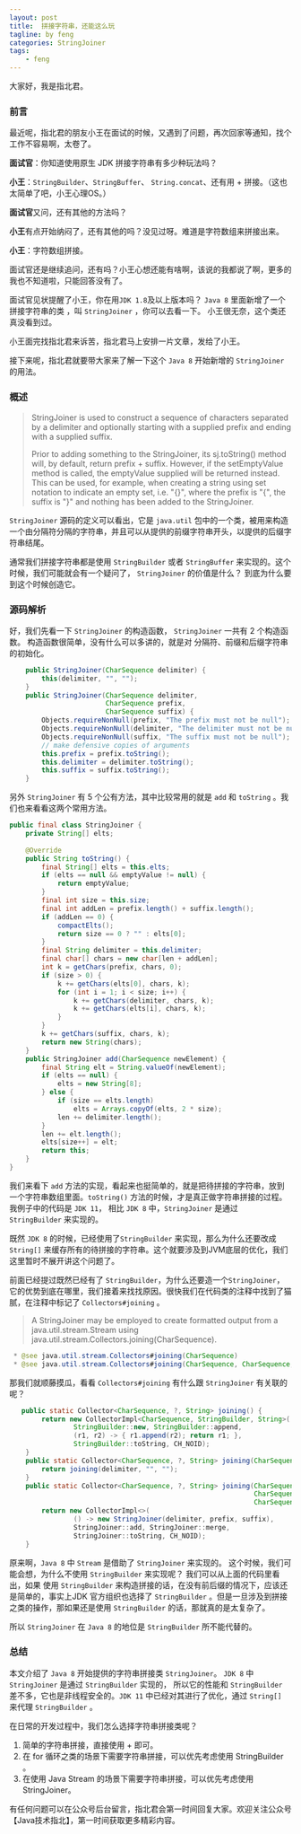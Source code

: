 ```yaml
---
layout: post
title:  拼接字符串，还能这么玩
tagline: by feng
categories: StringJoiner
tags: 
    - feng
---
```


大家好，我是指北君。

### 前言

最近呢，指北君的朋友小王在面试的时候，又遇到了问题，再次回家等通知，找个工作不容易啊，太卷了。

**面试官**：你知道使用原生 JDK 拼接字符串有多少种玩法吗？

**小王**：`StringBuilder`、`StringBuffer`、 `String.concat`、还有用 + 拼接。（这也太简单了吧，小王心理OS。）

**面试官**又问，还有其他的方法吗？

**小王**有点开始纳闷了，还有其他的吗？没见过呀。难道是字符数组来拼接出来。 

**小王**：字符数组拼接。

面试官还是继续追问，还有吗？小王心想还能有啥啊，该说的我都说了啊，更多的我也不知道啦，只能回答没有了。

面试官见状提醒了小王，你在用`JDK 1.8`及以上版本吗？ `Java 8` 里面新增了一个拼接字符串的类 ，叫 `StringJoiner` ，你可以去看一下。 小王很无奈，这个类还真没看到过。

<!--more-->

小王面完找指北君来诉苦，指北君马上安排一片文章，发给了小王。

接下来呢，指北君就要带大家来了解一下这个 `Java 8` 开始新增的 `StringJoiner` 的用法。

### 概述

> StringJoiner is used to construct a sequence of characters separated by a delimiter and optionally starting with a supplied prefix and ending with a supplied suffix.
> 
> Prior to adding something to the StringJoiner, its sj.toString() method will, by default, return prefix + suffix. However, if the setEmptyValue method is called, the emptyValue supplied will be returned instead. This can be used, for example, when creating a string using set notation to indicate an empty set, i.e. "{}", where the prefix is "{", the suffix is "}" and nothing has been added to the StringJoiner.

`StringJoiner` 源码的定义可以看出，它是 `java.util` 包中的一个类，被用来构造一个由分隔符分隔的字符串，并且可以从提供的前缀字符串开头，以提供的后缀字符串结尾。

通常我们拼接字符串都是使用 `StringBuilder` 或者 `StringBuffer` 来实现的。这个时候，我们可能就会有一个疑问了， `StringJoiner` 的价值是什么？ 到底为什么要到这个时候创造它。

### 源码解析

好，我们先看一下 `StringJoiner` 的构造函数， `StringJoiner` 一共有 2 个构造函数。 构造函数很简单，没有什么可以多讲的，就是对 分隔符、前缀和后缀字符串的初始化。

```java
    public StringJoiner(CharSequence delimiter) {
        this(delimiter, "", "");
    }
    public StringJoiner(CharSequence delimiter,
                        CharSequence prefix,
                        CharSequence suffix) {
        Objects.requireNonNull(prefix, "The prefix must not be null");
        Objects.requireNonNull(delimiter, "The delimiter must not be null");
        Objects.requireNonNull(suffix, "The suffix must not be null");
        // make defensive copies of arguments
        this.prefix = prefix.toString();
        this.delimiter = delimiter.toString();
        this.suffix = suffix.toString();
    }
```

另外 `StringJoiner` 有 5 个公有方法，其中比较常用的就是 `add` 和 `toString` 。我们也来看看这两个常用方法。

```java
public final class StringJoiner {
    private String[] elts;
    
    @Override
    public String toString() {
        final String[] elts = this.elts;
        if (elts == null && emptyValue != null) {
            return emptyValue;
        }
        final int size = this.size;
        final int addLen = prefix.length() + suffix.length();
        if (addLen == 0) {
            compactElts();
            return size == 0 ? "" : elts[0];
        }
        final String delimiter = this.delimiter;
        final char[] chars = new char[len + addLen];
        int k = getChars(prefix, chars, 0);
        if (size > 0) {
            k += getChars(elts[0], chars, k);
            for (int i = 1; i < size; i++) {
                k += getChars(delimiter, chars, k);
                k += getChars(elts[i], chars, k);
            }
        }
        k += getChars(suffix, chars, k);
        return new String(chars);
    }
    public StringJoiner add(CharSequence newElement) {
        final String elt = String.valueOf(newElement);
        if (elts == null) {
            elts = new String[8];
        } else {
            if (size == elts.length)
                elts = Arrays.copyOf(elts, 2 * size);
            len += delimiter.length();
        }
        len += elt.length();
        elts[size++] = elt;
        return this;
    }
}
```

我们来看下 `add` 方法的实现，看起来也挺简单的，就是把待拼接的字符串，放到一个字符串数组里面。`toString()` 方法的时候，才是真正做字符串拼接的过程。我例子中的代码是 `JDK 11`， 相比 `JDK 8` 中，`StringJoiner` 是通过 `StringBuilder` 来实现的。

既然 `JDK 8` 的时候，已经使用了`StringBuilder` 来实现，那么为什么还要改成 `String[]`  来缓存所有的待拼接的字符串。这个就要涉及到JVM底层的优化，我们这里暂时不展开讲这个问题了。

前面已经提过既然已经有了 `StringBuilder`，为什么还要造一个`StringJoiner`，它的优势到底在哪里，我们接着来找找原因。很快我们在代码类的注释中找到了猫腻，在注释中标记了
`Collectors#joining` 。

> A StringJoiner may be employed to create formatted output from a java.util.stream.Stream using java.util.stream.Collectors.joining(CharSequence).

```java
 * @see java.util.stream.Collectors#joining(CharSequence)
 * @see java.util.stream.Collectors#joining(CharSequence, CharSequence, CharSequence)
```

那我们就顺藤摸瓜，看看 `Collectors#joining` 有什么跟 `StringJoiner` 有关联的呢？

```java
   public static Collector<CharSequence, ?, String> joining() {
        return new CollectorImpl<CharSequence, StringBuilder, String>(
                StringBuilder::new, StringBuilder::append,
                (r1, r2) -> { r1.append(r2); return r1; },
                StringBuilder::toString, CH_NOID);
    }
    public static Collector<CharSequence, ?, String> joining(CharSequence delimiter) {
        return joining(delimiter, "", "");
    }
    public static Collector<CharSequence, ?, String> joining(CharSequence delimiter,
                                                             CharSequence prefix,
                                                             CharSequence suffix) {
        return new CollectorImpl<>(
                () -> new StringJoiner(delimiter, prefix, suffix),
                StringJoiner::add, StringJoiner::merge,
                StringJoiner::toString, CH_NOID);
    }
```

原来啊，`Java 8` 中 `Stream` 是借助了 `StringJoiner` 来实现的。 这个时候，我们可能会想，为什么不使用 `StringBuilder` 来实现呢？ 我们可以从上面的代码里看出，如果 使用 `StringBuilder` 来构造拼接的话，在没有前后缀的情况下，应该还是简单的，事实上JDK 官方组织也选择了 `StringBuilder` 。但是一旦涉及到拼接之类的操作，那如果还是使用 `StringBuilder` 的话，那就真的是太复杂了。

所以 `StringJoiner` 在 `Java 8` 的地位是 `StringBuilder` 所不能代替的。

### 总结

本文介绍了 `Java 8` 开始提供的字符串拼接类 `StringJoiner`。 `JDK 8` 中 `StringJoiner` 是通过 `StringBuilder` 实现的， 所以它的性能和 `StringBuilder` 差不多，它也是非线程安全的。`JDK 11` 中已经对其进行了优化，通过 `String[]` 来代理 `StringBuilder` 。

在日常的开发过程中，我们怎么选择字符串拼接类呢？

1. 简单的字符串拼接，直接使用 + 即可。
2. 在 for 循环之类的场景下需要字符串拼接，可以优先考虑使用 StringBuilder 。
3. 在使用 Java Stream 的场景下需要字符串拼接，可以优先考虑使用 StringJoiner。

有任何问题可以在公众号后台留言，指北君会第一时间回复大家。欢迎关注公众号【Java技术指北】，第一时间获取更多精彩内容。
